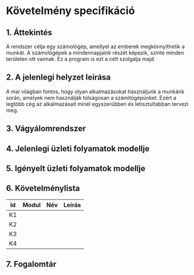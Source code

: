 ﻿# Követelmény specifikáció

## 1. Áttekintés

A rendszer célja egy számológép, amellyel az emberek megkönnyíthetik a munkát. A számológépek a mindennapjaink részét képezik, szinte minden területen ott vannak. Ez a program is ezt a célt szolgálja majd.


## 2. A jelenlegi helyzet leírása

A mai világban fontos, hogy olyan alkalmazásokat használjunk a munkánk során, amelyek nem használják túlságosan a számítógépünket. Ezért a legtöbb cég az alkalmazásait minél egyszerűbben és letisztultabban tervezi meg.

## 3. Vágyálomrendszer



## 4. Jelenlegi üzleti folyamatok modellje



## 5. Igényelt üzleti folyamatok modellje



## 6. Követelménylista

| Id | Modul | Név | Leírás |
| :---: | --- | --- | --- |
| K1 |  |  |  |
| K2 |  |  |  |
| K3 |  |  |  |
| K4 |  |  |  |

## 7. Fogalomtár
